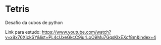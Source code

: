 # Tetris
Desafio da cubos de python

Link para estudo:
https://www.youtube.com/watch?v=x8x76XickSY&list=PL4cUxeGkcC9iurLoO9Mu7GqsKlxEXcf8m&index=4
